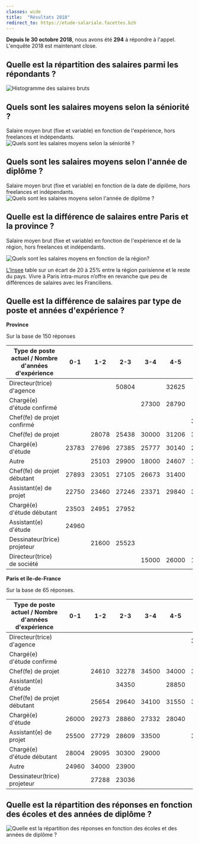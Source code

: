 ```yaml
---
classes: wide
title:  "Résultats 2018"
redirect_to: https://etude-salariale.facettes.bzh
---
```

**Depuis le 30 octobre 2018**, nous avons été **294** à répondre à l'appel. L'enquête 2018 est maintenant close.

## Quelle est la répartition des salaires parmi les répondants ?

![Histogramme des salaires bruts](/etude-salariale-paysagiste-concepteur/assets/images/histogram_rem.png)

## Quels sont les salaires moyens selon la séniorité ?
Salaire moyen brut (fixe et variable) en fonction de l'expérience, hors freelances et indépendants.
![Quels sont les salaires moyens selon la séniorité ?](/etude-salariale-paysagiste-concepteur/assets/images/avg_salary_exp.png)

## Quels sont les salaires moyens selon l'année de diplôme ?
Salaire moyen brut (fixe et variable) en fonction de la date de diplôme, hors freelances et indépendants.
![Quels sont les salaires moyens selon l'année de diplôme ?](/etude-salariale-paysagiste-concepteur/assets/images/avg_salary_diplome_year.png)

## Quelle est la différence de salaires entre Paris et la province ?

Salaire moyen brut (fixe et variable) en fonction de l'expérience et de la région, hors freelances et indépendants.

![Quels sont les salaires moyens en fonction de la région?](/etude-salariale-paysagiste-concepteur/assets/images/avg_salary_exp_per_region.png)

[L'Insee](https://www.insee.fr/fr/statistiques) table sur un écart de 20 à 25% entre la région parisienne et le reste du pays. Vivre à Paris intra-muros n’offre en revanche que peu de différences de salaires avec les Franciliens.

## Quelle est la différence de salaires par type de poste et années d'expérience ?

**Province**

Sur la base de 150 réponses

| Type de poste actuel /  Nombre d'années d'expérience |  0-1  |  1-2  |  2-3  |  3-4  |  4-5  |  5-6  |  6-7  |  7-8  |  8-9  |  9-10 |
|------------------------------------------------------|:-----:|:-----:|:-----:|:-----:|:-----:|:-----:|:-----:|:-----:|:-----:|:-----:|
| Directeur(trice) d'agence                            |       |       | 50804 |       | 32625 |       |       | 40850 |       | 43200 |
| Chargé(e) d'étude confirmé                           |       |       |       | 27300 | 28790 |       |       |       | 38133 | 28200 |
| Chef(fe) de projet confirmé                          |       |       |       |       |       | 31700 |       | 21600 | 31200 | 39450 |
| Chef(fe) de projet                                   |       | 28078 | 25438 | 30000 | 31206 | 30600 | 31800 | 28080 | 28810 | 37097 |
| Chargé(e) d'étude                                    | 23783 | 27696 | 27385 | 25777 | 30140 | 28505 |   0   | 38571 | 38500 |       |
| Autre                                                |       | 25103 | 29900 | 18000 | 24607 | 19500 | 29000 | 38400 | 27800 |       |
| Chef(fe) de projet débutant                          | 27893 | 23051 | 27105 | 26673 | 31400 |       |       |       |       |       |
| Assistant(e) de projet                               | 22750 | 23460 | 27246 | 23371 | 29840 | 32000 |       |       |       |       |
| Chargé(e) d'étude débutant                           | 23503 | 24951 | 27952 |       |       |       |       |       |       |       |
| Assistant(e) d'étude                                 | 24960 |       |       |       |       |       |       |       |       |       |
| Dessinateur(trice) projeteur                         |       | 21600 | 25523 |       |       |       | 23400 |       |       |       |
| Directeur(trice) de société                          |       |       |       | 15000 | 26000 | 18960 | 23400 |       |       |       |

**Paris et île-de-France**

Sur la base de 65 réponses.

| Type de poste actuel / Nombre d'années d'expérience  |  0-1  |  1-2  |  2-3  |  3-4  |  4-5  |  5-6  |  6-7  |  7-8  |  8-9  |  9-10 |
|------------------------------------------------------|:-----:|:-----:|:-----:|:-----:|:-----:|:-----:|:-----:|:-----:|:-----:|:-----:|
| Directeur(trice) d'agence                            |       |       |       |       |       | 38850 |       |       | 60000 |       |
| Chargé(e) d'étude confirmé                           |       |       |       |       |       |       |       |       |       | 36100 |
| Chef(fe) de projet                                   |       | 24610 | 32278 | 34500 | 34000 | 34062 | 25500 | 41000 | 31180 |       |
| Assistant(e) d'étude                                 |       |       | 34350 |       | 28850 |       |       |       |       |       |
| Chef(fe) de projet débutant                          |       | 25654 | 29640 | 34100 | 31550 | 31700 | 36000 |       |       |       |
| Chargé(e) d'étude                                    | 26000 | 29273 | 28860 | 27332 | 28040 |       |       | 36800 |       |       |
| Assistant(e) de projet                               | 25500 | 27729 | 28609 | 33500 |       | 32600 |       |       |       |       |
| Chargé(e) d'étude débutant                           | 28004 | 29095 | 30300 | 29000 |       |       |       |       |       |       |
| Autre                                                | 24960 | 34000 | 23900 |       |       |       | 29050 |       |       | 40000 |
| Dessinateur(trice) projeteur                         |       | 27288 | 23036 |       |       |       |       |       |       |       |

## Quelle est la répartition des réponses en fonction des écoles et des années de diplôme ?

![Quelle est la répartition des réponses en fonction des écoles et des années de diplôme ?](/etude-salariale-paysagiste-concepteur/assets/images/Nombre_de_participations.png)

